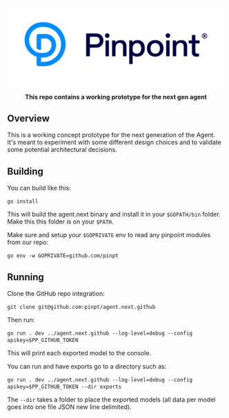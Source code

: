 <div align="center">
	<img width="500" src=".github/logo.svg" alt="pinpt-logo">
</div>

<p align="center" color="#6a737d">
	<strong>This repo contains a working prototype for the next gen agent</strong>
</p>


## Overview

This is a working concept prototype for the next generation of the Agent.  It's meant to experiment with some different design choices and to validate some potential architectural decisions.

## Building

You can build like this:

```
go install
```

This will build the agent.next binary and install it in your `$GOPATH/bin` folder. Make this this folder is on your `$PATH`.

Make sure and setup your `$GOPRIVATE` env to read any pinpoint modules from our repo:

```
go env -w GOPRIVATE=github.com/pinpt
```

## Running

Clone the GitHub repo integration:

```
git clone git@github.com:pinpt/agent.next.github
```

Then run:

```
go run . dev ../agent.next.github --log-level=debug --config apikey=$PP_GITHUB_TOKEN
```

This will print each exported model to the console.

You can run and have exports go to a directory such as:

```
go run . dev ../agent.next.github --log-level=debug --config apikey=$PP_GITHUB_TOKEN --dir exports
```

The `--dir` takes a folder to place the exported models (all data per model goes into one file JSON new line delimited).
